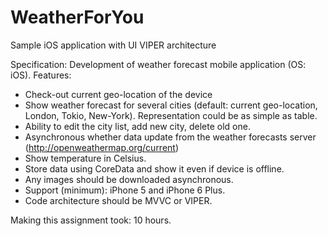 # WeatherForYou

Sample iOS application with UI VIPER architecture


Specification:
Development of weather forecast mobile application (OS: iOS). Features: 
* Check-out current geo-location of the device  
* Show weather forecast for several cities (default: current geo-location, London, Tokio, New-York). Representation could be as simple as table. 
* Ability to edit the city list, add new city, delete old one. 
* Asynchronous whether data update from the weather forecasts server (http://openweathermap.org/current) 
* Show temperature in Celsius. 
* Store data using CoreData and show it even if device is offline. 
* Any images should be downloaded asynchronous. 
* Support (minimum): iPhone 5 and iPhone 6 Plus.  
* Code architecture should be MVVC or VIPER.


Making this assignment took: 10 hours.

